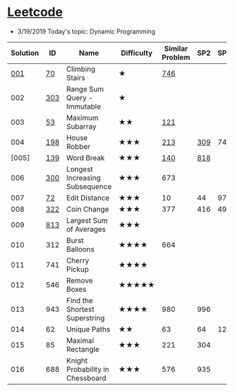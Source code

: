 # [Leetcode](https://leetcode.com/problemset/all/) 
* 3/19/2019 Today's topic: Dynamic Programming

 Solution |ID | Name | Difficulty | Similar Problem | SP2| SP3| SP4 | SP5 | SP6| SP7| Remark1 
--- | --- | --- | --- | --- |--- |--- |--- |--- |--- |--- |--- 
[001](https://github.com/xliu117/Leetcode/tree/master/DP/001)|[70](https://leetcode.com/problems/climbing-stairs/) | Climbing Stairs |★ | [746](https://leetcode.com/problems/min-cost-climbing-stairs/) |  |   |   |   |    |   | 
002|[303](https://leetcode.com/problems/range-sum-query-immutable/)| Range Sum Query - Immutable | ★ |   |   |   |    |   |    |    
003|[53](https://leetcode.com/problems/maximum-subarray/) | Maximum Subarray | ★★ | [121](https://leetcode.com/problems/best-time-to-buy-and-sell-stock/) |   |   |   |   |    |   |    | 
004|[198](https://leetcode.com/problems/house-robber/) | House Robber | ★★★ | [213](https://leetcode.com/problems/house-robber-ii/) | [309](https://leetcode.com/problems/best-time-to-buy-and-sell-stock-with-cooldown/) | 740 | 790 | 801 |    |   |  
[005]| [139](https://leetcode.com/problems/word-break/) |	Word Break	|★★★	|[140](https://leetcode.com/problems/word-break-ii/)|	[818](https://leetcode.com/problems/race-car/)| | | | | |						
006|[300](https://leetcode.com/problems/longest-increasing-subsequence/) |	Longest Increasing Subsequence	|★★★	|673| | | | | | |							
007|[72](https://leetcode.com/problems/edit-distance/)	|Edit Distance	|★★★|	10|	44	|97|	115|	583|	712|	|
008|[322](https://leetcode.com/problems/coin-change/)|	Coin Change|	★★★	|377|	416	|494|	|	|	|	|	
009|[813](https://leetcode.com/problems/largest-sum-of-averages/)|	Largest Sum of Averages	|★★★| | | | | | | |						
010|312|	Burst Balloons	|★★★★|	664 | ||||||	 				
011|741|	Cherry Pickup	|★★★★|	|||||||							
012|546|	Remove Boxes	|★★★★★	||||||||							
013|943|	Find the Shortest Superstring	|★★★★	|980|	996||||||			
014|62|	Unique Paths	|★★|	63|	64|	120|	174|	931|||		
015|85|	Maximal Rectangle	|★★★	|221	|304||||||						
016|688|	Knight Probability in Chessboard	|★★★	|576|	935||||||						
